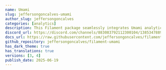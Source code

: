 ```yaml
---
name: Umami
slug: jeffersongoncalves-umami
author_slug: jeffersongoncalves
categories: [analytics]
description: This Filament package seamlessly integrates Umami analytics into your Blade templates. Easily track website visits and user engagement directly within your Laravel application, providing valuable insights into your website's performance.
discord_url: https://discord.com/channels/883083792112300104/1385347889580085342
docs_url: https://raw.githubusercontent.com/jeffersongoncalves/filament-umami/1.x/README.md
github_repository: jeffersongoncalves/filament-umami
has_dark_theme: true
has_translations: true
versions: [3, 4]
publish_date: 2025-06-19
---
```

